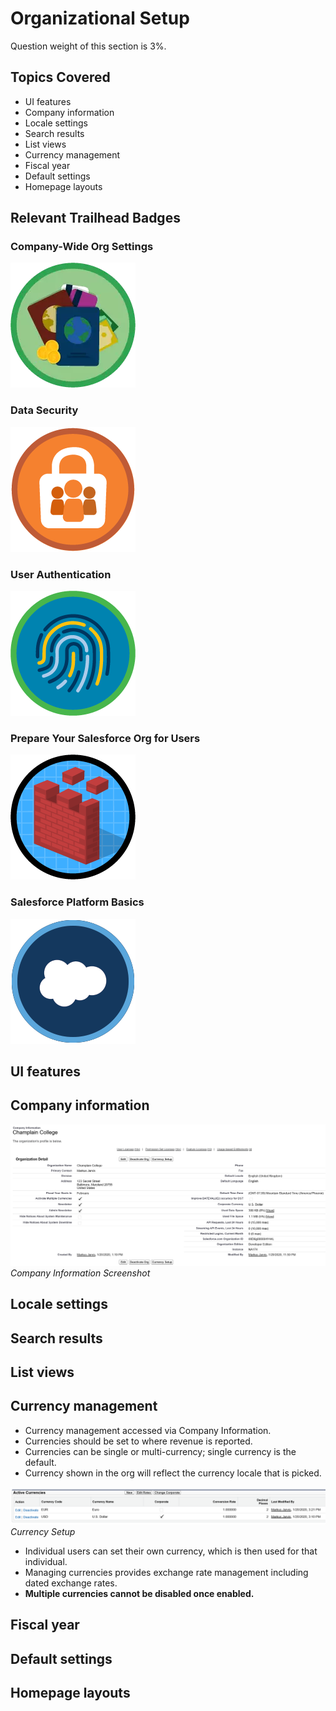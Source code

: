 # Organizational Setup

Question weight of this section is 3%.

## Topics Covered

* UI features
* Company information
* Locale settings
* Search results
* List views
* Currency management
* Fiscal year
* Default settings
* Homepage layouts

## Relevant Trailhead Badges

### Company-Wide Org Settings
![image](images/1/badge1.png)

### Data Security
![image](images/1/badge2.png)

### User Authentication
![image](images/1/badge3.png)

### Prepare Your Salesforce Org for Users
![image](images/1/badge4.png)

### Salesforce Platform Basics
![image](images/1/badge5.png)

## UI features
## Company information

![image](images/1/companyinfo.png)
            _Company Information Screenshot_

## Locale settings



## Search results
## List views
## Currency management

* Currency management accessed via Company Information.
* Currencies should be set to where revenue is reported.
* Currencies can be single or multi-currency; single currency is the default.
* Currency shown in the org will reflect the currency locale that is picked.

![image](images/1/currencysetup.png)
            _Currency Setup_

* Individual users can set their own currency, which is then used for that individual.
* Managing currencies provides exchange rate management including dated exchange rates.
* __Multiple currencies cannot be disabled once enabled.__

## Fiscal year
## Default settings
## Homepage layouts
